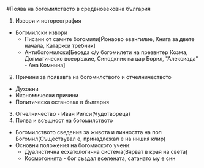 #Поява на богомилството в средвновековна българия
1. Извори и истореография
 - Богомилски извори
   - Писани от самите богомили[Йонаово евангилие, Книга за двете начала, Катаркси требник]
   - Антибогомилски[Беседа с/у богомилети на презвитер Козма, Догматическо всеоръжие, Синодкник на цар Борил, "Алексиада" - Ана Комнина]
2. Причини за появавта на богомилството и отчелничеството
 - Духовни
 - Икономически причини
 - Политическа остановка в българия
3. Отчелничество - Иван Рилси(Чудотвореца)
4. Поява и всъщност на богомилството
 - Богомилството сведения за живота и личността на поп Богомил(Съществувал е, принадлежал е на нишия клир)
 - Основни положения на богомиското учени:
   - Дуалистична есхатологична система(Вярват в края на света)
   - Космогонията - бог създал вселената, сатанато му е син
